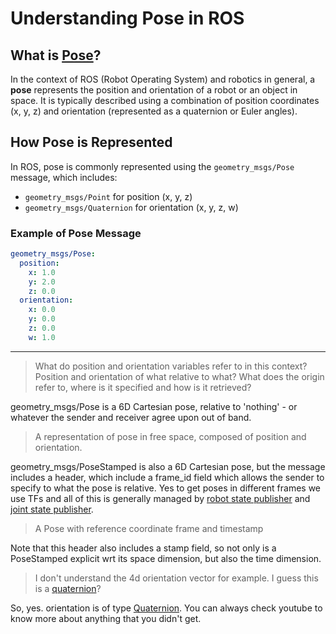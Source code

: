 # Understanding Pose in ROS

## What is [Pose](http://docs.ros.org/en/noetic/api/geometry_msgs/html/msg/Pose.html)?

In the context of ROS (Robot Operating System) and robotics in general, a **pose** represents the position and orientation of a robot or an object in space. It is typically described using a combination of position coordinates (x, y, z) and orientation (represented as a quaternion or Euler angles).

## How Pose is Represented

In ROS, pose is commonly represented using the `geometry_msgs/Pose` message, which includes:
- `geometry_msgs/Point` for position (x, y, z)
- `geometry_msgs/Quaternion` for orientation (x, y, z, w)

### Example of Pose Message
```yaml
geometry_msgs/Pose:
  position:
    x: 1.0
    y: 2.0
    z: 0.0
  orientation:
    x: 0.0
    y: 0.0
    z: 0.0
    w: 1.0
```

---

>    What do position and orientation variables refer to in this context? Position and orientation of what relative to what? What does the origin refer to, where is it specified and how is it retrieved?

geometry_msgs/Pose is a 6D Cartesian pose, relative to 'nothing' - or whatever the sender and receiver agree upon out of band.

>    A representation of pose in free space, composed of position and orientation.

geometry_msgs/PoseStamped is also a 6D Cartesian pose, but the message includes a header, which include a frame_id field which allows the sender to specify to what the pose is relative. Yes to get poses in different frames we use TFs and all of this is generally managed by [robot state publisher](http://wiki.ros.org/robot_state_publisher) and [joint state publisher](http://wiki.ros.org/joint_state_publisher).

>    A Pose with reference coordinate frame and timestamp

Note that this header also includes a stamp field, so not only is a PoseStamped explicit wrt its space dimension, but also the time dimension.


>    I don't understand the 4d orientation vector for example. I guess this is a [quaternion](http://docs.ros.org/en/api/geometry_msgs/html/msg/Quaternion.html)?

So, yes. orientation is of type [Quaternion](https://www.youtube.com/watch?v=zjMuIxRvygQ). You can always check youtube to know more about anything that you didn't get.
